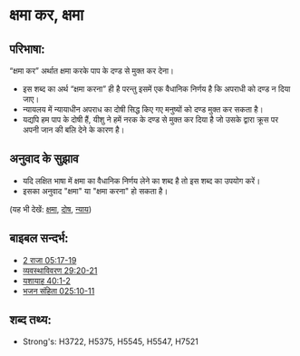 # क्षमा कर, क्षमा #

## परिभाषा: ##

“क्षमा कर” अर्थात क्षमा करके पाप के दण्ड से मुक्त कर देना। 

* इस शब्द का अर्थ “क्षमा करना” ही है परन्तु इसमें एक वैधानिक निर्णय है कि अपराधी को दण्ड न दिया जाए।
* न्यायलय में न्यायाधीन अपराध का दोषी सिद्ध किए गए मनुष्यों को दण्ड मुक्त कर सकता है।
* यद्यपि हम पाप के दोषी हैं, यीशु ने हमें नरक के दण्ड से मुक्त कर दिया है जो उसके द्वारा क्रूस पर अपनी जान की बलि देने के कारण है।

## अनुवाद के सुझाव ##

* यदि लक्षित भाषा में क्षमा का वैधानिक निर्णय लेने का शब्द है तो इस शब्द का उपयोग करें।
* इसका अनुवाद "क्षमा" या "क्षमा करना" हो सकता है।

(यह भी देखें: [क्षमा](../kt/forgive.md), [दोष](../kt/guilt.md), [न्याय](../kt/judge.md))

## बाइबल सन्दर्भ: ##

* [2 राजा 05:17-19](rc://hi/tn/help/2ki/05/17)
* [व्यवस्थाविवरण 29:20-21](rc://hi/tn/help/deu/29/20)
* [यशायाह 40:1-2](rc://hi/tn/help/isa/40/01)
* [भजन संहिता 025:10-11](rc://hi/tn/help/psa/025/010)

## शब्द तथ्य: ##

* Strong's: H3722, H5375, H5545, H5547, H7521
